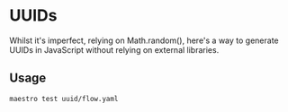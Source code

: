 # UUIDs

Whilst it's imperfect, relying on Math.random(), here's a way to generate UUIDs in JavaScript without relying on external libraries.

## Usage

```bash
maestro test uuid/flow.yaml
```
